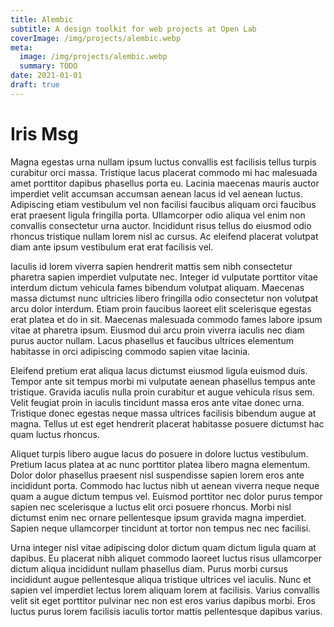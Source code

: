 ```yaml
---
title: Alembic
subtitle: A design toolkit for web projects at Open Lab
coverImage: /img/projects/alembic.webp
meta:
  image: /img/projects/alembic.webp
  summary: TODO
date: 2021-01-01
draft: true
---
```


# Iris Msg

Magna egestas urna nullam ipsum luctus convallis est facilisis tellus turpis curabitur orci massa. Tristique lacus placerat commodo mi hac malesuada amet porttitor dapibus phasellus porta eu. Lacinia maecenas mauris auctor imperdiet velit accumsan accumsan aenean lacus id vel aenean luctus. Adipiscing etiam vestibulum vel non facilisi faucibus aliquam orci faucibus erat praesent ligula fringilla porta. Ullamcorper odio aliqua vel enim non convallis consectetur urna auctor. Incididunt risus tellus do eiusmod odio rhoncus tristique nullam lorem nisl ac cursus. Ac eleifend placerat volutpat diam ante ipsum vestibulum erat erat facilisis vel.

Iaculis id lorem viverra sapien hendrerit mattis sem nibh consectetur pharetra sapien imperdiet vulputate nec. Integer id vulputate porttitor vitae interdum dictum vehicula fames bibendum volutpat aliquam. Maecenas massa dictumst nunc ultricies libero fringilla odio consectetur non volutpat arcu dolor interdum. Etiam proin faucibus laoreet elit scelerisque egestas erat platea et do in sit. Maecenas malesuada commodo fames labore ipsum vitae at pharetra ipsum. Eiusmod dui arcu proin viverra iaculis nec diam purus auctor nullam. Lacus phasellus et faucibus ultrices elementum habitasse in orci adipiscing commodo sapien vitae lacinia.

Eleifend pretium erat aliqua lacus dictumst eiusmod ligula euismod duis. Tempor ante sit tempus morbi mi vulputate aenean phasellus tempus ante tristique. Gravida iaculis nulla proin curabitur et augue vehicula risus sem. Velit feugiat proin in iaculis tincidunt massa eros ante vitae donec urna. Tristique donec egestas neque massa ultrices facilisis bibendum augue at magna. Tellus ut est eget hendrerit placerat habitasse posuere dictumst hac quam luctus rhoncus.

Aliquet turpis libero augue lacus do posuere in dolore luctus vestibulum. Pretium lacus platea at ac nunc porttitor platea libero magna elementum. Dolor dolor phasellus praesent nisl suspendisse sapien lorem eros ante incididunt porta. Commodo hac luctus nibh ut aenean viverra neque neque quam a augue dictum tempus vel. Euismod porttitor nec dolor purus tempor sapien nec scelerisque a luctus elit orci posuere rhoncus. Morbi nisl dictumst enim nec ornare pellentesque ipsum gravida magna imperdiet. Sapien neque ullamcorper tincidunt at tortor non tempus nec nec facilisi.

Urna integer nisl vitae adipiscing dolor dictum quam dictum ligula quam at dapibus. Eu placerat nibh aliquet commodo laoreet luctus risus ullamcorper dictum aliqua incididunt nullam phasellus diam. Purus morbi cursus incididunt augue pellentesque aliqua tristique ultrices vel iaculis. Nunc et sapien vel imperdiet lectus lorem aliquam lorem at facilisis. Varius convallis velit sit eget porttitor pulvinar nec non est eros varius dapibus morbi. Eros luctus purus lorem facilisis iaculis tortor mattis pellentesque dapibus varius.
